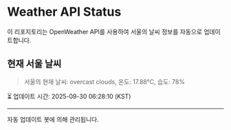 
# Weather API Status

이 리포지토리는 OpenWeather API를 사용하여 서울의 날씨 정보를 자동으로 업데이트합니다.

## 현재 서울 날씨
> 서울의 현재 날씨: overcast clouds, 온도: 17.88°C, 습도: 78%

⏳ 업데이트 시간: 2025-09-30 06:28:10 (KST)

---
자동 업데이트 봇에 의해 관리됩니다.
